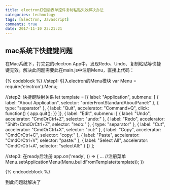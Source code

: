 ```yaml
---
title: electron打包后表单控件复制粘贴失效解决办法
categories: technology
tags: [Electron, Javascript]
comments: true
date: 2017-11-10 23:21:21
---
```


## mac系统下快捷键问题

在Mac系统下，打完包的electron App中，发现Redo、Undo、复制粘贴等快捷键无效。解决此问题需要此在main.js中注册Menu，直接上代码：

{% codeblock %}
   //step1: 引入electron的Menu模块
   var Menu = require('electron').Menu;

   //step2: 快捷键映射关系
   let template = [{
       label: "Application",
       submenu: [
           { label: "About Application", selector: "orderFrontStandardAboutPanel:" },
           { type: "separator" },
           { label: "Quit", accelerator: "Command+Q", click: function() { app.quit(); }}
       ]}, {
       label: "Edit",
       submenu: [
           { label: "Undo", accelerator: "CmdOrCtrl+Z", selector: "undo:" },
           { label: "Redo", accelerator: "Shift+CmdOrCtrl+Z", selector: "redo:" },
           { type: "separator" },
           { label: "Cut", accelerator: "CmdOrCtrl+X", selector: "cut:" },
           { label: "Copy", accelerator: "CmdOrCtrl+C", selector: "copy:" },
           { label: "Paste", accelerator: "CmdOrCtrl+V", selector: "paste:" },
           { label: "Select All", accelerator: "CmdOrCtrl+A", selector: "selectAll:" }
       ]}
   ];

   //step3: 在ready后注册
   app.on('ready', () => {
     ...
     //注册菜单
     Menu.setApplicationMenu(Menu.buildFromTemplate(template));
   })

{% endcodeblock %}

到此问题就解决了
